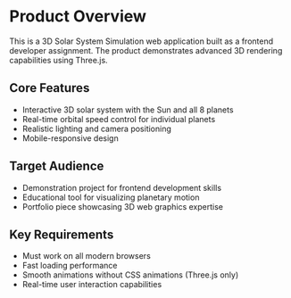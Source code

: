 # Product Overview

This is a 3D Solar System Simulation web application built as a frontend developer assignment. The product demonstrates advanced 3D rendering capabilities using Three.js.

## Core Features
- Interactive 3D solar system with the Sun and all 8 planets
- Real-time orbital speed control for individual planets
- Realistic lighting and camera positioning
- Mobile-responsive design

## Target Audience
- Demonstration project for frontend development skills
- Educational tool for visualizing planetary motion
- Portfolio piece showcasing 3D web graphics expertise

## Key Requirements
- Must work on all modern browsers
- Fast loading performance
- Smooth animations without CSS animations (Three.js only)
- Real-time user interaction capabilities